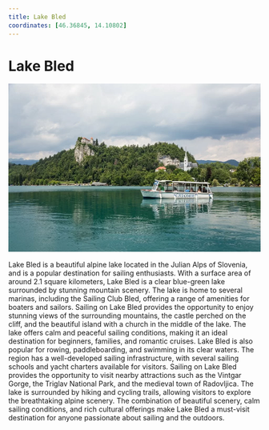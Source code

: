 ```yaml
---
title: Lake Bled
coordinates: [46.36845, 14.10802]
---
```

# Lake Bled

![Main image](../img/planned/lake-bled.webp)

Lake Bled is a beautiful alpine lake located in the Julian Alps of Slovenia, and is a popular destination for sailing enthusiasts. With a surface area of around 2.1 square kilometers, Lake Bled is a clear blue-green lake surrounded by stunning mountain scenery. The lake is home to several marinas, including the Sailing Club Bled, offering a range of amenities for boaters and sailors. Sailing on Lake Bled provides the opportunity to enjoy stunning views of the surrounding mountains, the castle perched on the cliff, and the beautiful island with a church in the middle of the lake. The lake offers calm and peaceful sailing conditions, making it an ideal destination for beginners, families, and romantic cruises. Lake Bled is also popular for rowing, paddleboarding, and swimming in its clear waters. The region has a well-developed sailing infrastructure, with several sailing schools and yacht charters available for visitors. Sailing on Lake Bled provides the opportunity to visit nearby attractions such as the Vintgar Gorge, the Triglav National Park, and the medieval town of Radovljica. The lake is surrounded by hiking and cycling trails, allowing visitors to explore the breathtaking alpine scenery. The combination of beautiful scenery, calm sailing conditions, and rich cultural offerings make Lake Bled a must-visit destination for anyone passionate about sailing and the outdoors.